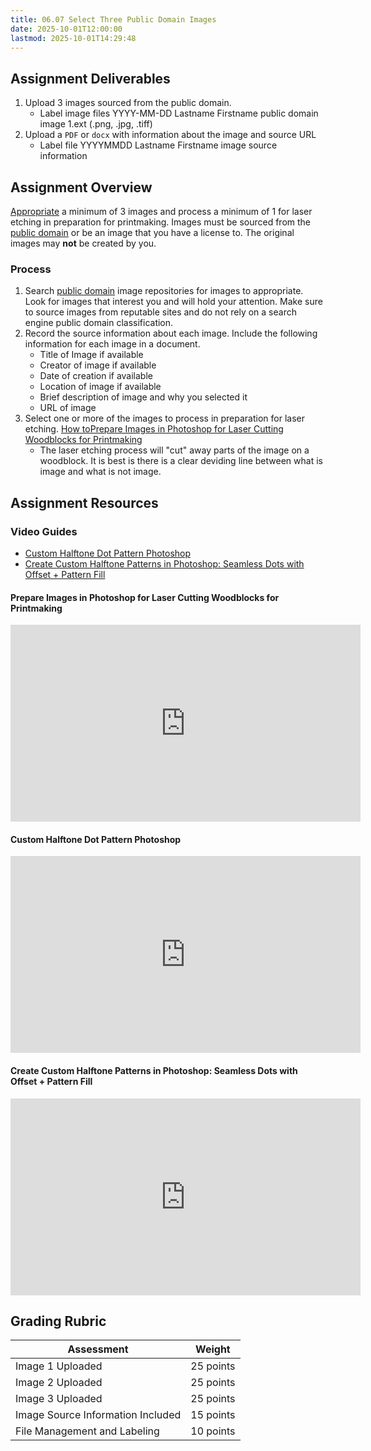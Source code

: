 ```yaml
---
title: 06.07 Select Three Public Domain Images
date: 2025-10-01T12:00:00
lastmod: 2025-10-01T14:29:48
---
```


## Assignment Deliverables

1. Upload 3 images sourced from the public domain.
   - Label image files YYYY-MM-DD Lastname Firstname public domain image 1.ext (.png, .jpg, .tiff)
2. Upload a `PDF` or `docx` with information about the image and source URL
   - Label file YYYYMMDD Lastname Firstname image source information

## Assignment Overview

[Appropriate](./06-02-appropriation.md) a minimum of 3 images and process a minimum of 1 for laser etching in preparation for printmaking. Images must be sourced from the [public domain](./06-05-public-domain.md) or be an image that you have a license to. The original images may **not** be created by you.

### Process

1. Search [public domain](./06-05-public-domain.md) image repositories for images to appropriate. Look for images that interest you and will hold your attention. Make sure to source images from reputable sites and do not rely on a search engine public domain classification.
2. Record the source information about each image. Include the following information for each image in a document.
   - Title of Image if available
   - Creator of image if available
   - Date of creation if available
   - Location of image if available
   - Brief description of image and why you selected it
   - URL of image
3. Select one or more of the images to process in preparation for laser etching. [How toPrepare Images in Photoshop for Laser Cutting Woodblocks for Printmaking](https://youtu.be/zAmTorlrH6k)
   - The laser etching process will "cut" away parts of the image on a woodblock. It is best is there is a clear deviding line between what is image and what is not image.

## Assignment Resources

### Video Guides

- [Custom Halftone Dot Pattern Photoshop](https://youtu.be/1fDaDfCNjjc)
- [Create Custom Halftone Patterns in Photoshop: Seamless Dots with Offset + Pattern Fill](https://youtu.be/DBUs4GniriY)

<div class="video-grid">

<div class="video-card">

#### Prepare Images in Photoshop for Laser Cutting Woodblocks for Printmaking

<div class="iframe-16-9-container">
<iframe class="youTubeIframe" width="560" height="315" src="https://www.youtube.com/embed/zAmTorlrH6k?rel=0" title="YouTube video player" frameborder="0" allow="accelerometer; autoplay; clipboard-write; encrypted-media; gyroscope; picture-in-picture; web-share" referrerpolicy="strict-origin-when-cross-origin" allowfullscreen></iframe>
</div>
</div>

<div class="video-card">

#### Custom Halftone Dot Pattern Photoshop

<div class="iframe-16-9-container">
<iframe class="youTubeIframe" width="560" height="315" src="https://www.youtube.com/embed/1fDaDfCNjjc?rel=0" title="YouTube video player" frameborder="0" allow="accelerometer; autoplay; clipboard-write; encrypted-media; gyroscope; picture-in-picture; web-share" referrerpolicy="strict-origin-when-cross-origin" allowfullscreen></iframe>
</div>
</div>

<div class="video-card">

#### Create Custom Halftone Patterns in Photoshop: Seamless Dots with Offset + Pattern Fill

<div class="iframe-16-9-container">
<iframe class="youTubeIframe" width="560" height="315" src="https://www.youtube.com/embed/DBUs4GniriY?rel=0" title="YouTube video player" frameborder="0" allow="accelerometer; autoplay; clipboard-write; encrypted-media; gyroscope; picture-in-picture; web-share" referrerpolicy="strict-origin-when-cross-origin" allowfullscreen></iframe>
</div>
</div>

</div>

## Grading Rubric

<div class="responsive-table-markdown">

| Assessment                        | Weight    |
| --------------------------------- | --------- |
| Image 1 Uploaded                  | 25 points |
| Image 2 Uploaded                  | 25 points |
| Image 3 Uploaded                  | 25 points |
| Image Source Information Included | 15 points |
| File Management and Labeling      | 10 points |

</div>
